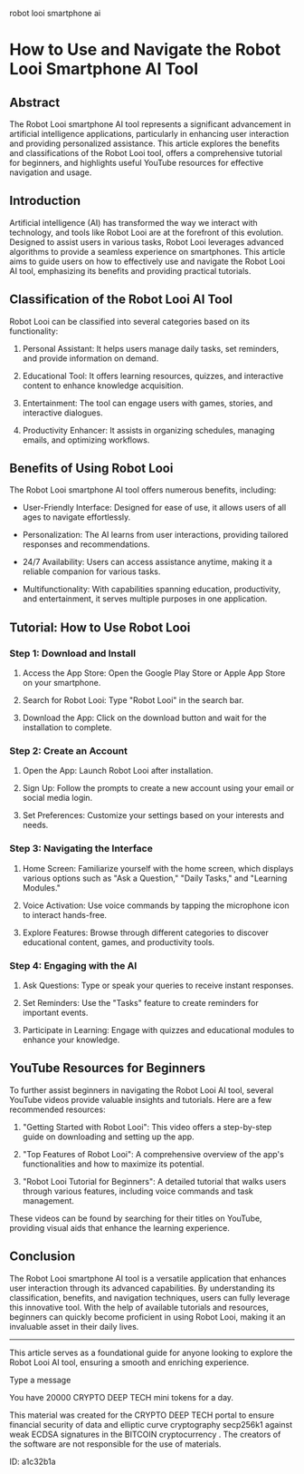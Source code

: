 robot looi smartphone ai
# How to Use and Navigate the Robot Looi Smartphone AI Tool



## Abstract



The Robot Looi smartphone AI tool represents a significant advancement in artificial intelligence applications, particularly in enhancing user interaction and providing personalized assistance. This article explores the benefits and classifications of the Robot Looi tool, offers a comprehensive tutorial for beginners, and highlights useful YouTube resources for effective navigation and usage.



## Introduction



Artificial intelligence (AI) has transformed the way we interact with technology, and tools like Robot Looi are at the forefront of this evolution. Designed to assist users in various tasks, Robot Looi leverages advanced algorithms to provide a seamless experience on smartphones. This article aims to guide users on how to effectively use and navigate the Robot Looi AI tool, emphasizing its benefits and providing practical tutorials.



## Classification of the Robot Looi AI Tool



Robot Looi can be classified into several categories based on its functionality:



1. Personal Assistant: It helps users manage daily tasks, set reminders, and provide information on demand.

2. Educational Tool: It offers learning resources, quizzes, and interactive content to enhance knowledge acquisition.

3. Entertainment: The tool can engage users with games, stories, and interactive dialogues.

4. Productivity Enhancer: It assists in organizing schedules, managing emails, and optimizing workflows.



## Benefits of Using Robot Looi



The Robot Looi smartphone AI tool offers numerous benefits, including:



- User-Friendly Interface: Designed for ease of use, it allows users of all ages to navigate effortlessly.

- Personalization: The AI learns from user interactions, providing tailored responses and recommendations.

- 24/7 Availability: Users can access assistance anytime, making it a reliable companion for various tasks.

- Multifunctionality: With capabilities spanning education, productivity, and entertainment, it serves multiple purposes in one application.



## Tutorial: How to Use Robot Looi



### Step 1: Download and Install



1. Access the App Store: Open the Google Play Store or Apple App Store on your smartphone.

2. Search for Robot Looi: Type "Robot Looi" in the search bar.

3. Download the App: Click on the download button and wait for the installation to complete.



### Step 2: Create an Account



1. Open the App: Launch Robot Looi after installation.

2. Sign Up: Follow the prompts to create a new account using your email or social media login.

3. Set Preferences: Customize your settings based on your interests and needs.



### Step 3: Navigating the Interface



1. Home Screen: Familiarize yourself with the home screen, which displays various options such as "Ask a Question," "Daily Tasks," and "Learning Modules."

2. Voice Activation: Use voice commands by tapping the microphone icon to interact hands-free.

3. Explore Features: Browse through different categories to discover educational content, games, and productivity tools.



### Step 4: Engaging with the AI



1. Ask Questions: Type or speak your queries to receive instant responses.

2. Set Reminders: Use the "Tasks" feature to create reminders for important events.

3. Participate in Learning: Engage with quizzes and educational modules to enhance your knowledge.



## YouTube Resources for Beginners



To further assist beginners in navigating the Robot Looi AI tool, several YouTube videos provide valuable insights and tutorials. Here are a few recommended resources:



1. "Getting Started with Robot Looi": This video offers a step-by-step guide on downloading and setting up the app.

2. "Top Features of Robot Looi": A comprehensive overview of the app's functionalities and how to maximize its potential.

3. "Robot Looi Tutorial for Beginners": A detailed tutorial that walks users through various features, including voice commands and task management.



These videos can be found by searching for their titles on YouTube, providing visual aids that enhance the learning experience.



## Conclusion



The Robot Looi smartphone AI tool is a versatile application that enhances user interaction through its advanced capabilities. By understanding its classification, benefits, and navigation techniques, users can fully leverage this innovative tool. With the help of available tutorials and resources, beginners can quickly become proficient in using Robot Looi, making it an invaluable asset in their daily lives.



---



This article serves as a foundational guide for anyone looking to explore the Robot Looi AI tool, ensuring a smooth and enriching experience.



Type a message

You have 20000 CRYPTO DEEP TECH mini tokens for a day.


This material was created for the  CRYPTO DEEP TECH portal  to ensure financial security of data and elliptic curve cryptography  secp256k1 against weak ECDSA  signatures   in the  BITCOIN cryptocurrency . The creators of the software are not responsible for the use of materials.

 ID: a1c32b1a
